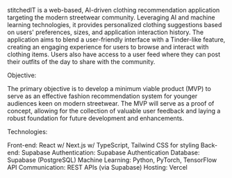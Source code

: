 stitchedIT is a web-based, AI-driven clothing recommendation application targeting the modern streetwear community. Leveraging AI and machine learning technologies, it provides personalized clothing suggestions based on users' preferences, sizes, and application interaction history. The application aims to blend a user-friendly interface with a Tinder-like feature, creating an engaging experience for users to browse and interact with clothing items. Users also have access to a user feed where they can post their outfits of the day to share with the community.

Objective:

The primary objective is to develop a minimum viable product (MVP) to serve as an effective fashion recommendation system for younger audiences keen on modern streetwear. The MVP will serve as a proof of concept, allowing for the collection of valuable user feedback and laying a robust foundation for future development and enhancements.

Technologies:

Front-end: React w/ Next.js w/ TypeScript, Tailwind CSS for styling
Back-end: Supabase
Authentication: Supabase Authentication
Database: Supabase (PostgreSQL)
Machine Learning: Python, PyTorch, TensorFlow
API Communication: REST APIs (via Supabase)
Hosting: Vercel
